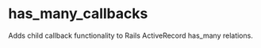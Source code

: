 has_many_callbacks
==================

Adds child callback functionality to Rails ActiveRecord has_many relations.
